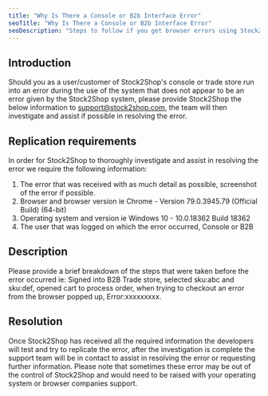 ```yaml
---
title: "Why Is There a Console or B2b Interface Error"
seoTitle: "Why Is There a Console or B2b Interface Error"
seoDescription: "Steps to follow if you get browser errors using Stock2Shop"
---
```


## Introduction

Should you as a user/customer of Stock2Shop's console or trade store run into an error during the use of the system that 
does not appear to be an error given by the Stock2Shop system, please provide Stock2Shop the below information to 
support@stock2shop.com, the team will then investigate and assist if possible in resolving the error.

## Replication requirements

In order for Stock2Shop to thoroughly investigate and assist in resolving the error we require the following information:
1. The error that was received with as much detail as possible, screenshot of the error if possible.
2. Browser and browser version ie Chrome - Version 79.0.3945.79 (Official Build) (64-bit) 
3. Operating system and version ie Windows 10 - 10.0.18362 Build 18362
4. The user that was logged on which the error occurred, Console or B2B

## Description

Please provide a brief breakdown of the steps that were taken before the error occurred ie:
Signed into B2B Trade store, selected sku:abc and sku:def, opened cart to process order, when trying to checkout an error from the browser popped up, Error:xxxxxxxxx.

## Resolution

Once Stock2Shop has received all the required information the developers will test and try to replicate the error, after the investigation is complete the support team will be in contact to assist in resolving the error or requesting further information.
Please note that sometimes these error may be out of the control of Stock2Shop and would need to be raised with your operating system or browser companies support.